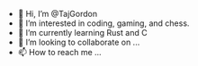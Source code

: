- 👋 Hi, I’m @TajGordon
- 👀 I’m interested in coding, gaming, and chess.
- 🌱 I’m currently learning Rust and C
- 💞️ I’m looking to collaborate on ...
- 📫 How to reach me ...

<!---
TajGordon/TajGordon is a ✨ special ✨ repository because its `README.md` (this file) appears on your GitHub profile.
You can click the Preview link to take a look at your changes.
--->
